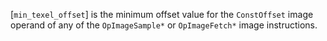 [`min_texel_offset`] is the minimum offset
value for the `ConstOffset` image operand of any of the
`OpImageSample*` or `OpImageFetch*` image instructions.